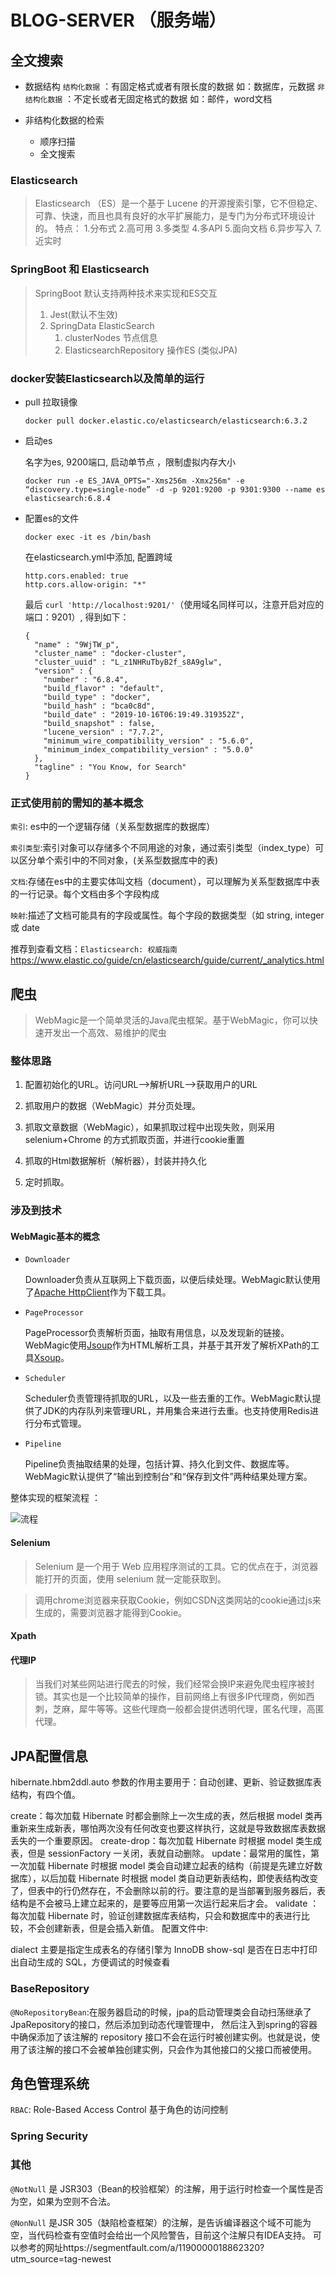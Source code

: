 # BLOG-SERVER （服务端）

## 全文搜索

+ 数据结构
 `结构化数据` ：有固定格式或者有限长度的数据 如：数据库，元数据
 `非结构化数据` ：不定长或者无固定格式的数据 如：邮件，word文档

+ 非结构化数据的检索
   - 顺序扫描
   - 全文搜索
  
### Elasticsearch

> Elasticsearch （ES）是一个基于 Lucene 的开源搜索引擎，它不但稳定、可靠、快速，而且也具有良好的水平扩展能力，是专门为分布式环境设计的。
> 特点： 1.分布式 2.高可用 3.多类型 4.多API 5.面向文档 6.异步写入 7.近实时


### SpringBoot 和 Elasticsearch

> SpringBoot 默认支持两种技术来实现和ES交互
> 1. Jest(默认不生效)
> 2. SpringData ElasticSearch
>    1) clusterNodes 节点信息
>    2) ElasticsearchRepository 操作ES (类似JPA)
>

### docker安装Elasticsearch以及简单的运行
+ pull 拉取镜像
    ```
    docker pull docker.elastic.co/elasticsearch/elasticsearch:6.3.2
    ``` 
+ 启动es

    名字为es, 9200端口, 启动单节点 ，限制虚拟内存大小
    ```
    docker run -e ES_JAVA_OPTS="-Xms256m -Xmx256m" -e “discovery.type=single-node” -d -p 9201:9200 -p 9301:9300 --name es elasticsearch:6.8.4
    ```
+ 配置es的文件
    
    ```
    docker exec -it es /bin/bash
    ```
    在elasticsearch.yml中添加, 配置跨域
    ```
    http.cors.enabled: true
    http.cors.allow-origin: "*"
    ```
    最后 `curl 'http://localhost:9201/'`（使用域名同样可以，注意开启对应的端口：9201）, 得到如下：

    ```
    {
      "name" : "9WjTW_p",
      "cluster_name" : "docker-cluster",
      "cluster_uuid" : "L_z1NHRuTbyB2f_s8A9glw",
      "version" : {
        "number" : "6.8.4",
        "build_flavor" : "default",
        "build_type" : "docker",
        "build_hash" : "bca0c8d",
        "build_date" : "2019-10-16T06:19:49.319352Z",
        "build_snapshot" : false,
        "lucene_version" : "7.7.2",
        "minimum_wire_compatibility_version" : "5.6.0",
        "minimum_index_compatibility_version" : "5.0.0"
      },
      "tagline" : "You Know, for Search"
    }
    
    ```

### 正式使用前的需知的基本概念

`索引`: es中的一个逻辑存储（关系型数据库的数据库）

`索引类型`:索引对象可以存储多个不同用途的对象，通过索引类型（index_type）可以区分单个索引中的不同对象，(关系型数据库中的表)

`文档`:存储在es中的主要实体叫文档（document），可以理解为关系型数据库中表的一行记录。每个文档由多个字段构成

`映射`:描述了文档可能具有的字段或属性。每个字段的数据类型（如 string, integer 或 date

推荐到查看文档：`Elasticsearch: 权威指南`
https://www.elastic.co/guide/cn/elasticsearch/guide/current/_analytics.html


## 爬虫
> WebMagic是一个简单灵活的Java爬虫框架。基于WebMagic，你可以快速开发出一个高效、易维护的爬虫

### 整体思路

1. 配置初始化的URL。访问URL-->解析URL-->获取用户的URL

2. 抓取用户的数据（WebMagic）并分页处理。

3. 抓取文章数据（WebMagic），如果抓取过程中出现失败，则采用selenium+Chrome 的方式抓取页面，并进行cookie重置

4. 抓取的Html数据解析（解析器），封装并持久化

5. 定时抓取。

### 涉及到技术
#### WebMagic基本的概念
+ `Downloader`

    Downloader负责从互联网上下载页面，以便后续处理。WebMagic默认使用了[Apache HttpClient](http://hc.apache.org/index.html)作为下载工具。
+ `PageProcessor`
    
    PageProcessor负责解析页面，抽取有用信息，以及发现新的链接。WebMagic使用[Jsoup](http://jsoup.org/)作为HTML解析工具，并基于其开发了解析XPath的工具[Xsoup](https://github.com/code4craft/xsoup)。
+ `Scheduler`

    Scheduler负责管理待抓取的URL，以及一些去重的工作。WebMagic默认提供了JDK的内存队列来管理URL，并用集合来进行去重。也支持使用Redis进行分布式管理。
+ `Pipeline`

     Pipeline负责抽取结果的处理，包括计算、持久化到文件、数据库等。WebMagic默认提供了“输出到控制台”和“保存到文件”两种结果处理方案。

整体实现的框架流程 ：

![流程](http://code4craft.github.io/images/posts/webmagic.png)

#### Selenium
> Selenium 是一个用于 Web 应用程序测试的工具。它的优点在于，浏览器能打开的页面，使用 selenium 就一定能获取到。

> 调用chrome浏览器来获取Cookie，例如CSDN这类网站的cookie通过js来生成的，需要浏览器才能得到Cookie。

#### Xpath

#### 代理IP

> 当我们对某些网站进行爬去的时候，我们经常会换IP来避免爬虫程序被封锁。其实也是一个比较简单的操作，目前网络上有很多IP代理商，例如西刺，芝麻，犀牛等等。这些代理商一般都会提供透明代理，匿名代理，高匿代理。


## JPA配置信息

hibernate.hbm2ddl.auto 参数的作用主要用于：自动创建、更新、验证数据库表结构，有四个值。

create：每次加载 Hibernate 时都会删除上一次生成的表，然后根据 model 类再重新来生成新表，哪怕两次没有任何改变也要这样执行，这就是导致数据库表数据丢失的一个重要原因。
create-drop：每次加载 Hibernate 时根据 model 类生成表，但是 sessionFactory 一关闭，表就自动删除。
update：最常用的属性，第一次加载 Hibernate 时根据 model 类会自动建立起表的结构（前提是先建立好数据库），以后加载 Hibernate 时根据 model 类自动更新表结构，即使表结构改变了，但表中的行仍然存在，不会删除以前的行。要注意的是当部署到服务器后，表结构是不会被马上建立起来的，是要等应用第一次运行起来后才会。
validate ：每次加载 Hibernate 时，验证创建数据库表结构，只会和数据库中的表进行比较，不会创建新表，但是会插入新值。
配置文件中:

dialect 主要是指定生成表名的存储引擎为 InnoDB
show-sql 是否在日志中打印出自动生成的 SQL，方便调试的时候查看

### BaseRepository
`@NoRepositoryBean`:在服务器启动的时候，jpa的启动管理类会自动扫荡继承了JpaRepository的接口，然后添加到动态代理管理中，
然后注入到spring的容器中确保添加了该注解的 repository 接口不会在运行时被创建实例。也就是说，使用了该注解的接口不会被单独创建实例，只会作为其他接口的父接口而被使用。



## 角色管理系统
`RBAC`: Role-Based Access Control  基于角色的访问控制
### Spring Security 



### 其他

`@NotNull` 是 JSR303（Bean的校验框架）的注解，用于运行时检查一个属性是否为空，如果为空则不合法。

`@NonNull` 是JSR 305（缺陷检查框架）的注解，是告诉编译器这个域不可能为空，当代码检查有空值时会给出一个风险警告，目前这个注解只有IDEA支持。
可以参考的网址https://segmentfault.com/a/1190000018862320?utm_source=tag-newest
 
 
  






